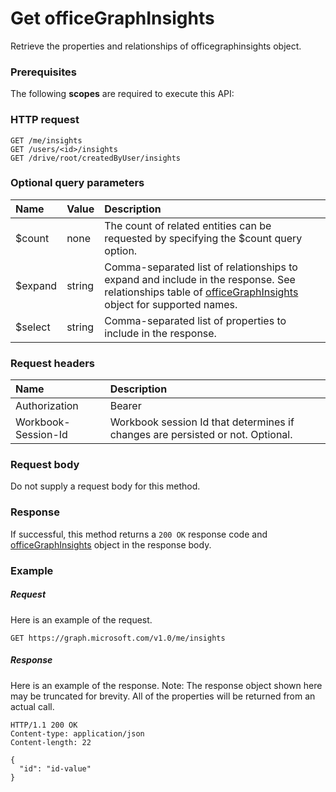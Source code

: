 # Get officeGraphInsights

Retrieve the properties and relationships of officegraphinsights object.
### Prerequisites
The following **scopes** are required to execute this API: 
### HTTP request
<!-- { "blockType": "ignored" } -->
```http
GET /me/insights
GET /users/<id>/insights
GET /drive/root/createdByUser/insights
```
### Optional query parameters
|Name|Value|Description|
|:---------------|:--------|:-------|
|$count|none|The count of related entities can be requested by specifying the $count query option.|
|$expand|string|Comma-separated list of relationships to expand and include in the response. See relationships table of [officeGraphInsights](../resources/officegraphinsights.md) object for supported names. |
|$select|string|Comma-separated list of properties to include in the response.|

### Request headers
| Name      |Description|
|:----------|:----------|
| Authorization  | Bearer <code>|
| Workbook-Session-Id  | Workbook session Id that determines if changes are persisted or not. Optional.|

### Request body
Do not supply a request body for this method.
### Response
If successful, this method returns a `200 OK` response code and [officeGraphInsights](../resources/officegraphinsights.md) object in the response body.
### Example
##### Request
Here is an example of the request.
<!-- {
  "blockType": "request",
  "name": "get_officegraphinsights"
}-->
```http
GET https://graph.microsoft.com/v1.0/me/insights
```
##### Response
Here is an example of the response. Note: The response object shown here may be truncated for brevity. All of the properties will be returned from an actual call.
<!-- {
  "blockType": "response",
  "truncated": true,
  "@odata.type": "microsoft.graph.officeGraphInsights"
} -->
```http
HTTP/1.1 200 OK
Content-type: application/json
Content-length: 22

{
  "id": "id-value"
}
```

<!-- uuid: 8fcb5dbc-d5aa-4681-8e31-b001d5168d79
2015-10-25 14:57:30 UTC -->
<!-- {
  "type": "#page.annotation",
  "description": "Get officeGraphInsights",
  "keywords": "",
  "section": "documentation",
  "tocPath": ""
}-->